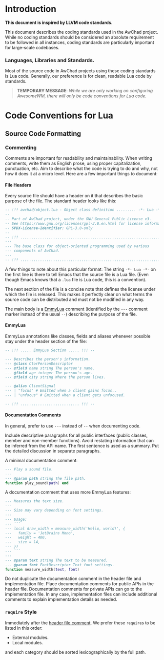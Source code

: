 # Introduction

**This document is inspired by LLVM code standards.**

This document describes the coding standards used in the AwChad project. While no coding standards should be considered an absolute requirement to be followed in all instances, coding standards are particularly important for large-scale codebases.

### Languages, Libraries and Standards.

Most of the source code in AwChad projects using these coding standards is Lua code. Generally, our preference is for clean, readable Lua code by standards.

> **TEMPORARY MESSAGE**: *While we are only working on configuring AwesomeWM, there will only be code conventions for Lua code.*

# Code Conventions for Lua

## Source Code Formatting

### Commenting

Comments are important for readability and maintainability. When writing comments, write them as English prose, using proper capitalization, punctuation, etc. Aim to describe what the code is trying to do and why, not how it does it at a micro level. Here are a few important things to document:

#### File Headers

Every source file should have a header on it that describes the basic purpose of the file. The standard header looks like this:

```lua
-- !!! awchad/object.lua - Object class definition ......... -*- Lua -*- !!!
--
-- Part of AwChad project, under the GNU General Public License v3.
-- See https://www.gnu.org/licenses/gpl-3.0.en.html for license information.
-- SPDX-License-Identifier: GPL-3.0-only
--
-- !!! ................................................................. !!!
---
--- The base class for object-oriented programming used by various
--- components of AwChad.
---
-- !!! ................................................................. !!!
```

A few things to note about this particular format: The string `-*- Lua -*-` on the first line is there to tell Emacs that the source file is a Lua file. (Even though Emacs knows that a `.lua` file is Lua code, this is a convention).

The next section of the file is a concise note that defines the license under which the file is released. This makes it perfectly clear on what terms the source code can be distributed and must not be modified in any way.

The main body is a [EmmyLua](https://emmylua.github.io/) comment (identified by the `---` comment marker instead of the usual `--`) describing the purpose of the file.

#### EmmyLua

EmmyLua annotations like classes, fields and aliases whenever possible stay under the header section of the file:

```lua
-- !!! ..... EmmyLua Section ..... !!! --

--- Describes the person's information.
--- @class CtorPersonDescriptor
--- @field name string The person's name.
--- @field age integer The person's age.
--- @field city string Where the person lives.

--- @alias ClientSignal
--- | "focus" # Emitted when a client gains focus..
--- | "unfocus" # Emitted when a client gets unfocused.

-- !!! ........................... !!! --
```

#### Documentation Comments

In general, prefer to use `---` instead of `--` when documenting code.

Include descriptive paragraphs for all public interfaces (public classes, member and non-member functions). Avoid restating information that can be inferred from the API name. The first sentence is used as a summary. Put the detailed discussion in separate paragraphs.

A minimal documentation comment:

```lua
--- Play a sound file.
---
--- @param path string The file path.
function play_sound(path) end
```

A documentation comment that uses more EmmyLua features:

```lua
--- Measures the text size.
---
--- Size may vary depending on font settings.
---
--- Usage:
--- ```
--- local draw_width = measure_width('Hello, world!', {
---   family = 'JetBrains Mono',
---   weight = 400,
---   size = 14,
--- })
--- ```
---
--- @param text string The text to be measured.
--- @param font FontDescriptor Text font settings.
function measure_width(text, font)
```

Do not duplicate the documentation comment in the header file and implementation file. Place documentation comments for public APIs in the header file. Documentation comments for private APIs can go to the implementation file. In any case, implementation files can include additional comments to explain implementation details as needed.

### `require` Style

Immediately after the [header file comment](#file-headers). We prefer these `require`s to be listed in this order:

- External modules.
- Local modules.

and each category should be sorted lexicographically by the full path.
